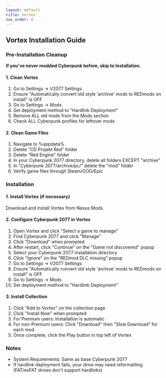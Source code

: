```yaml
---
layout: default
title: Vortex
nav_order: 4
---
```


## Vortex Installation Guide

### Pre-Installation Cleanup
**If you've never modded Cyberpunk before, skip to Installation.**

#### 1. Clean Vortex
1. Go to Settings → V2077 Settings
2. Ensure "Automatically convert old style 'archive' mods to REDmods on install" is OFF
3. Go to Settings → Mods  
4. Set deployment method to "Hardlink Deployment"
5. Remove ALL old mods from the Mods section
6. Check ALL Cyberpunk profiles for leftover mods

#### 2. Clean Game Files
1. Navigate to %appdata%
2. Delete "CD Projekt Red" folder
3. Delete "Red Engine" folder
4. In your Cyberpunk 2077 directory, delete all folders EXCEPT "archive"
5. In "Cyberpunk 2077/archive/pc/" delete the "mod" folder
6. Verify game files through Steam/GOG/Epic

### Installation

#### 1. Install Vortex (if necessary)
Download and install Vortex from Nexus Mods.

#### 2. Configure Cyberpunk 2077 in Vortex
1. Open Vortex and click "Select a game to manage"
2. Find Cyberpunk 2077 and click "Manage"
3. Click "Download" when prompted
4. After restart, click "Continue" on the "Game not discovered" popup
5. Select your Cyberpunk 2077 installation directory
6. Click "Ignore" on the "REDmod DLC missing" popup
7. Go to Settings → V2077 Settings
8. Ensure "Automatically convert old style 'archive' mods to REDmods on install" is OFF
9. Go to Settings → Mods
10. Set deployment method to "Hardlink Deployment"

#### 3. Install Collection
1. Click "Add to Vortex" on the collection page
2. Click "Install Now" when prompted
3. For Premium users: Installation is automatic
4. For non-Premium users: Click "Download" then "Slow Download" for each mod
5. Once complete, click the Play button in top left of Vortex

### Notes
- System Requirements: Same as base Cyberpunk 2077
- If hardlink deployment fails, your drive may need reformatting (FAT/exFAT drives don't support hardlinks)
